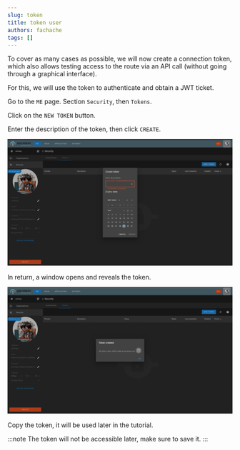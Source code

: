 ```yaml
---
slug: token
title: token user
authors: fachache
tags: []
---
```


To cover as many cases as possible, we will now create a connection token, which also allows testing access to the route via an API call (without going through a graphical interface).

For this, we will use the token to authenticate and obtain a JWT ticket.

Go to the `ME` page. Section `Security`, then `Tokens`.

Click on the `NEW TOKEN` button.

Enter the description of the token, then click `CREATE`.

![create-token](img/create-token.png)

In return, a window opens and reveals the token.

![token-created](img/token-created.png)

Copy the token, it will be used later in the tutorial.

:::note
The token will not be accessible later, make sure to save it.
:::
